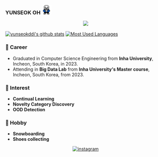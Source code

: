 ### YUNSEOK OH <img src="https://github.com/yunseokddi/yunseokddi/blob/main/sans.gif" width="30px" height="30px">

<div align=center>

![](https://komarev.com/ghpvc/?username=yunseokddi&color=brightgreen)

</div>

[![yunseokddi's github stats](https://github-readme-stats.vercel.app/api?username=yunseokddi)](https://github.com/anuraghazra/github-readme-stats)
[![Most Used Languages](https://github-readme-stats.vercel.app/api/top-langs/?username=yunseokddi&layout=compact)](https://github.com/yunseokddi/github-readme-stats)

### 🔭 Career
- Graduated in Computer Science Engineering from **Inha University**, Incheon, South Korea, in 2023.
- Attending in **Big Data Lab** from **Inha University's Master course**, Incheon, South Korea, from 2023.

### 🌱 Interest
- **Continual Learning**
- **Novelty Category Discovery**
- **OOD Detection**


### 👯 Hobby
- **Snowboarding**
- **Shoes collecting**



<div align=center>

[![instagram](http://img.shields.io/badge/Instagram-FFFFFF?style=flat-square&logo=Instagram&link=https://www.instagram.com/snkrs.researcher/)](https://www.instagram.com/snkrs.researcher/)

</div>
  
  
  
<!--
**yunseokddi/yunseokddi** is a ✨ _special_ ✨ repository because its `README.md` (this file) appears on your GitHub profile.




Here are some ideas to get you started:

- 🔭 I’m currently working on ...
- 🌱 I’m currently learning ...
- 👯 I’m looking to collaborate on ...
- 🤔 I’m looking for help with ...
- 💬 Ask me about ...
- 📫 How to reach me: ...
- 😄 Pronouns: ...
- ⚡ Fun fact: ...
-->
